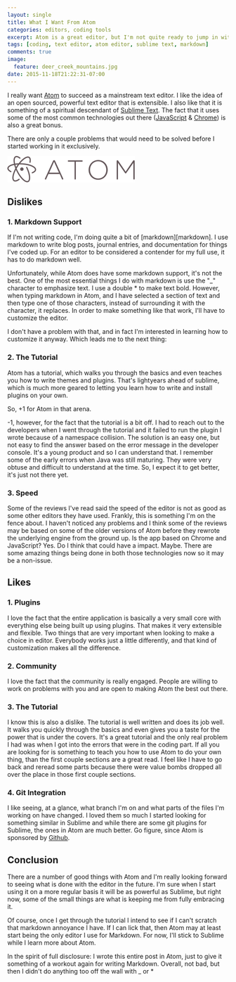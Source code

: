 ```yaml
---
layout: single
title: What I Want From Atom
categories: editors, coding tools
excerpt: Atom is a great editor, but I'm not quite ready to jump in with both feet just yet.
tags: [coding, text editor, atom editor, sublime text, markdown]
comments: true
image:
  feature: deer_creek_mountains.jpg
date: 2015-11-18T21:22:31-07:00
---
```


I really want [Atom][atom] to succeed as a mainstream text editor. I like the idea of an open sourced, powerful text editor that is extensible. I also like that it is something of a spiritual descendant of [Sublime Text][sublime]. The fact that it uses some of the most common technologies out there ([JavaScript][javascript] & [Chrome][chrome]) is also a great bonus.

There are only a couple problems that would need to be solved before I started working in it exclusively.

![Atom Image][atom_image]

## Dislikes

### 1. Markdown Support

If I'm not writing code, I'm doing quite a bit of [markdown][markdown]. I use markdown to write blog posts, journal entries, and documentation for things I've coded up. For an editor to be considered a contender for my full use, it has to do markdown well.

Unfortunately, while Atom does have some markdown support, it's not the best. One of the most essential things I do with markdown is use the "\_" character to emphasize text. I use a double \* to make text bold. However, when typing markdown in Atom, and I have selected a section of text and then type one of those characters, instead of surrounding it with the character, it replaces. In order to make something like that work, I'll have to customize the editor.

I don't have a problem with that, and in fact I'm interested in learning how to customize it anyway. Which leads me to the next thing:

### 2. The Tutorial

Atom has a tutorial, which walks you through the basics and even teaches you how to write themes and plugins. That's lightyears ahead of sublime, which is much more geared to letting you learn how to write and install plugins on your own.

So, +1 for Atom in that arena.

-1, however, for the fact that the tutorial is a bit off. I had to reach out to the developers when I went through the tutorial and it failed to run the plugin I wrote because of a namespace collision. The solution is an easy one, but not easy to find the answer based on the error message in the developer console. It's a young product and so I can understand that. I remember some of the early errors when Java was still maturing. They were very obtuse and difficult to understand at the time. So, I expect it to get better, it's just not there yet.

### 3. Speed

Some of the reviews I've read said the speed of the editor is not as good as some other editors they have used. Frankly, this is something I'm on the fence about. I haven't noticed any problems and I think some of the reviews may be based on some of the older versions of Atom before they rewrote the underlying engine from the ground up. Is the app based on Chrome and JavaScript? Yes. Do I think that could have a impact. Maybe. There are some amazing things being done in both those technologies now so it may be a non-issue.

## Likes

### 1. Plugins

I love the fact that the entire application is basically a very small core with everything else being built up using plugins. That makes it very extensible and flexible. Two things that are very important when looking to make a choice in editor. Everybody works just a little differently, and that kind of customization makes all the difference.

### 2. Community

I love the fact that the community is really engaged. People are willing to work on problems with you and are open to making Atom the best out there.

### 3. The Tutorial

I know this is also a dislike. The tutorial is well written and does its job well. It walks you quickly through the basics and even gives you a taste for the power that is under the covers. It's a great tutorial and the only real problem I had was when I got into the errors that were in the coding part. If all you are looking for is something to teach you how to use Atom to do your own thing, than the first couple sections are a great read. I feel like I have to go back and reread some parts because there were value bombs dropped all over the place in those first couple sections.

### 4. Git Integration

I like seeing, at a glance, what branch I'm on and what parts of the files I'm working on have changed. I loved them so much I started looking for something similar in Sublime and while there are some git plugins for Sublime, the ones in Atom are much better. Go figure, since Atom is sponsored by [Github][github].

## Conclusion

There are a number of good things with Atom and I'm really looking forward to seeing what is done with the editor in the future. I'm sure when I start using it on a more regular basis it will be as powerful as Sublime, but right now, some of the small things are what is keeping me from fully embracing it.

Of course, once I get through the tutorial I intend to see if I can't scratch that markdown annoyance I have. If I can lick that, then Atom may at least start being the only editor I use for Markdown. For now, I'll stick to Sublime while I learn more about Atom.

In the spirit of full disclosure: I wrote this entire post in Atom, just to give it something of a workout again for writing Markdown. Overall, not bad, but then I didn't do anything too off the wall with \_ or \*

[atom]: http://www.atom.io
[sublime]: http://www.sublimetext.com/
[atom_image]: /images/post_images/atom_logo.png
[github]: http://github.com
[javascript]: http://www.w3schools.com/js/
[chrome]: https://www.google.com/chrome/browser/desktop/
